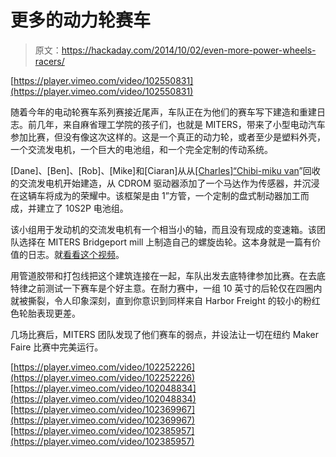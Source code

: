 # 更多的动力轮赛车

> 原文：<https://hackaday.com/2014/10/02/even-more-power-wheels-racers/>

[https://player.vimeo.com/video/102550831](https://player.vimeo.com/video/102550831)

随着今年的电动轮赛车系列赛接近尾声，车队正在为他们的赛车写下建造和重建日志。前几年，来自麻省理工学院的孩子们，也就是 MITERS，带来了小型电动汽车参加比赛，但没有像这次这样的。这是一个真正的动力轮，或者至少是塑料外壳，一个交流发电机，一个巨大的电池组，和一个完全定制的传动系统。

[Dane]、[Ben]、[Rob]、[Mike]和[Ciaran]从从[[Charles]“Chibi-miku van](http://hackaday.com/2014/09/30/the-chibi-mikuvan-or-a-power-wheels-with-a-ford-fusion-battery/)”回收的交流发电机开始建造，从 CDROM 驱动器添加了一个马达作为传感器，并沉浸在这辆车将成为的荣耀中。该框架是由 1”方管，一个定制的盘式制动器加工而成，并建立了 10S2P 电池组。

该小组用于发动机的交流发电机有一个相当小的轴，而且没有现成的变速箱。该团队选择在 MITERS Bridgeport mill 上制造自己的螺旋齿轮。这本身就是一篇有价值的日志。就[看看这个视频](http://vimeo.com/102252226)。

用管道胶带和打包线把这个建筑连接在一起，车队出发去底特律参加比赛。在去底特律之前测试一下赛车是个好主意。在耐力赛中，一组 10 英寸的后轮仅在四圈内就被撕裂，令人印象深刻，直到你意识到同样来自 Harbor Freight 的较小的粉红色轮胎表现更差。

几场比赛后，MITERS 团队发现了他们赛车的弱点，并设法让一切在纽约 Maker Faire 比赛中完美运行。

[https://player.vimeo.com/video/102252226](https://player.vimeo.com/video/102252226)[https://player.vimeo.com/video/102048834](https://player.vimeo.com/video/102048834)[https://player.vimeo.com/video/102369967](https://player.vimeo.com/video/102369967)[https://player.vimeo.com/video/102385957](https://player.vimeo.com/video/102385957)